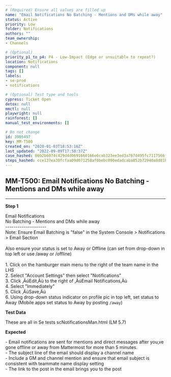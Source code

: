 ```yaml
---
# (Required) Ensure all values are filled up
name: "Email Notifications No Batching - Mentions and DMs while away"
status: Active
priority: Low
folder: Notifications
authors: ""
team_ownership: 
- Channels

# (Optional)
priority_p1_to_p4: P4 - Low-Impact (Edge or unsuitable to repeat?)
location: Notifications
component: null
tags: []
labels: 
- se-prod
- notifications

# (Optional) Test type and tools
cypress: Ticket Open
detox: null
mmctl: null
playwright: null
rainforest: []
manual_test_environments: []

# Do not change
id: 3905497
key: MM-T500
created_on: "2020-01-03T18:53:16Z"
last_updated: "2022-09-09T17:58:37Z"
case_hashed: 86b2b6074c429d4d0691660166e6cab323ee3ed3a767d495fc7117566f3cd29feda86898b79b2b004665c9225cf036c8
steps_hashed: cce137ea30fcfaa09d071258af0bebc090edadcaba852b72940a8d81ba55a8685b361f0d0fdd27ea91334ce7076ce56c
---
```


<!-- (Auto-generated) Based on frontmatter's "key" and "name" -->

## MM-T500: Email Notifications No Batching - Mentions and DMs while away

---

**Step 1**

Email Notifications\
No Batching - Mentions and DMs while away\
\--------------------\
Note: Ensure Email Batching is "false" in the System Console > Notifications > Email Section\
\
Also ensure your status is set to Away or Offline (can set from drop-down in top left or use /away or /offline)\
\
1\. Click on the hamburger main menu to the right of the team name in the LHS\
2\. Select "Account Settings" then select "Notifications"\
3\. Click ‚ÄúEdit‚Äù to the right of ‚ÄúEmail Notifications‚Äù\
4\. Select "Immediately"\
5\. Click ‚ÄúSave‚Äù\
6\. Using drop-down status indicator on profile pic in top left, set status to Away (Mobile apps set status to Away by posting `/away`)

**Test Data**

These are all in Se tests scNotificationsMan.html (LM 5.7)

**Expected**

\- Email notifications are sent for mentions and direct messages after you‚ve gone offline or away from Mattermost for more than 5 minutes.\
\- The subject line of the email should display a channel name\
\- Include a GM and channel mention and ensure that email subject is consistent with teammate name display setting\
\- The link to the post in the email brings you to the post

